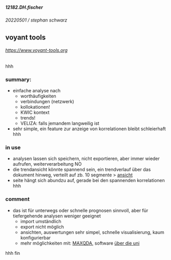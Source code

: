 ##### 12182.DH.fischer
###### 20220501 / stephan schwarz
## voyant tools
###### <https://www.voyant-tools.org>
hhh
### summary:
- einfache analyse nach 
    - worthäufigkeiten
    - verbindungen (netzwerk)
    - kollokationen!
    - KWIC kontext
    - trends!
    - VELIZA: falls jemandem langweilig ist
- sehr simple, ein feature zur anzeige von korrelationen bleibt schleierhaft
hhh
### in use
- analysen lassen sich speichern, nicht exportieren, aber immer wieder aufrufen, weiterverarbeitung NO
- die trendansicht könnte spannend sein, ein trendverlauf über das dokument hinweg, verteilt auf zb. 10 segmente > [ansicht](https://voyant-tools.org/?corpus=1baea42d9dd66c349fd5fa27700489ad&query=die&view=DocumentTerms)
- seite hängt sich abundzu auf, gerade bei den spannenden korrelationen
hhh
### comment
- das ist für unterwegs oder schnelle prognosen sinnvoll, aber für tiefergehende analysen weniger geeignet       
    - import umständlich 
    - export nicht möglich
    - ansichten, auswertungen sehr simpel, schnelle visualisierung, kaum konfigurierbar
    - mehr möglichkeiten mit: [MAXQDA](https://www.maxqda.de), software [über die uni](https://www.zedat.fu-berlin.de/Benutzerservice/MAXQDA)

hhh
fin
